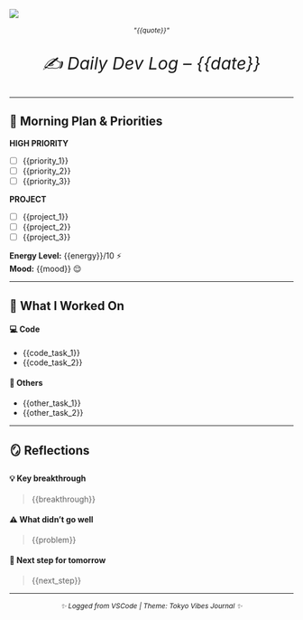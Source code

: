 ![](http://localhost:3000/random-anime?seed={{seed}}&format=landscape)

<p align="center" style="font-style:italic; font-size:12px">
  "{{quote}}"
</p>

<p align="center" class="diaryTitle" style="font-style:italic; font-size:30px">
  ✍️ Daily Dev Log – {{date}}
</p>

---

## 🌅 Morning Plan & Priorities

**HIGH PRIORITY**
  - [ ] {{priority_1}}
  - [ ] {{priority_2}}
  - [ ] {{priority_3}}
  
**PROJECT**
  - [ ] {{project_1}}
  - [ ] {{project_2}}
  - [ ] {{project_3}}

**Energy Level:** {{energy}}/10 ⚡️  
**Mood:** {{mood}} 😌  

---

## 🧠 What I Worked On

#### 💻 Code
- {{code_task_1}}
- {{code_task_2}}

#### 🧩 Others
- {{other_task_1}}
- {{other_task_2}}

---

## 🪞 Reflections

#### 💡 Key breakthrough
> {{breakthrough}}

#### ⚠️ What didn’t go well
> {{problem}}

#### 🚀 Next step for tomorrow
> {{next_step}}

---
<p align="center" style="font-style:italic; font-size:12px">✨ Logged from VSCode | Theme: Tokyo Vibes Journal ✨</p>
